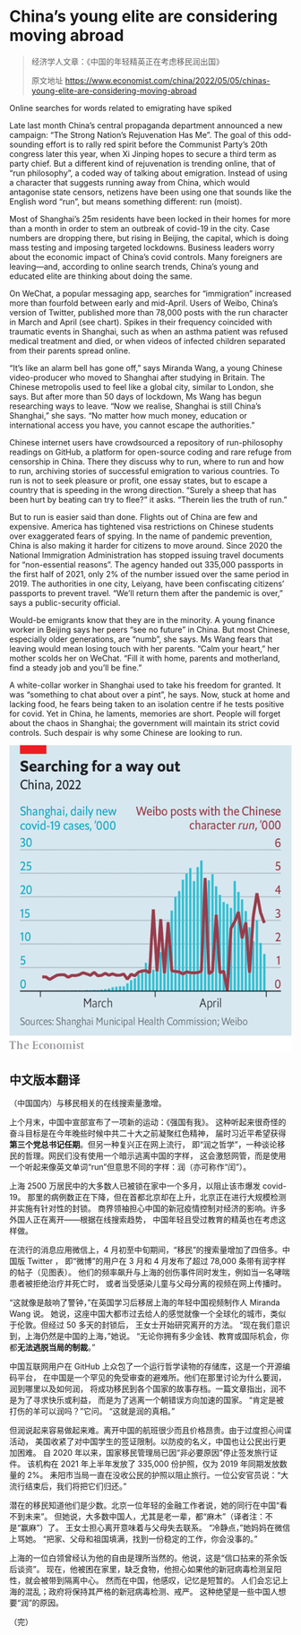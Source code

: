 # China’s young elite are considering moving abroad

> 经济学人文章：《中国的年轻精英正在考虑移民润出国》
>
> 原文地址 <https://www.economist.com/china/2022/05/05/chinas-young-elite-are-considering-moving-abroad>

Online searches for words related to emigrating have spiked

Late last month China’s central propaganda department announced a new campaign:
“The Strong Nation’s Rejuvenation Has Me”. The goal of this odd-sounding effort
is to rally red spirit before the Communist Party’s 20th congress later this
year, when Xi Jinping hopes to secure a third term as party chief. But a
different kind of rejuvenation is trending online, that of “run philosophy”, a
coded way of talking about emigration. Instead of using a character that
suggests running away from China, which would antagonise state censors, netizens
have been using one that sounds like the English word “run”, but means something
different: run (moist).

Most of Shanghai’s 25m residents have been locked in their homes for more than a
month in order to stem an outbreak of covid-19 in the city. Case numbers are
dropping there, but rising in Beijing, the capital, which is doing mass testing
and imposing targeted lockdowns. Business leaders worry about the economic
impact of China’s covid controls. Many foreigners are leaving—and, according to
online search trends, China’s young and educated elite are thinking about doing
the same.

On WeChat, a popular messaging app, searches for “immigration” increased more
than fourfold between early and mid-April. Users of Weibo, China’s version of
Twitter, published more than 78,000 posts with the run character in March and
April (see chart). Spikes in their frequency coincided with traumatic events in
Shanghai, such as when an asthma patient was refused medical treatment and died,
or when videos of infected children separated from their parents spread online.

“It’s like an alarm bell has gone off,” says Miranda Wang, a young Chinese
video-producer who moved to Shanghai after studying in Britain. The Chinese
metropolis used to feel like a global city, similar to London, she says. But
after more than 50 days of lockdown, Ms Wang has begun researching ways to
leave. “Now we realise, Shanghai is still China’s Shanghai,” she says. “No
matter how much money, education or international access you have, you cannot
escape the authorities.”

Chinese internet users have crowdsourced a repository of run-philosophy readings
on GitHub, a platform for open-source coding and rare refuge from censorship in
China. There they discuss why to run, where to run and how to run, archiving
stories of successful emigration to various countries. To run is not to seek
pleasure or profit, one essay states, but to escape a country that is speeding
in the wrong direction. “Surely a sheep that has been hurt by beating can try to
flee?” it asks. “Therein lies the truth of run.”

But to run is easier said than done. Flights out of China are few and expensive.
America has tightened visa restrictions on Chinese students over exaggerated
fears of spying. In the name of pandemic prevention, China is also making it
harder for citizens to move around. Since 2020 the National Immigration
Administration has stopped issuing travel documents for “non-essential reasons”.
The agency handed out 335,000 passports in the first half of 2021, only 2% of
the number issued over the same period in 2019. The authorities in one city,
Leiyang, have been confiscating citizens’ passports to prevent travel. “We’ll
return them after the pandemic is over,” says a public-security official.

Would-be emigrants know that they are in the minority. A young finance worker in
Beijing says her peers “see no future” in China. But most Chinese, especially
older generations, are “numb”, she says. Ms Wang fears that leaving would mean
losing touch with her parents. “Calm your heart,” her mother scolds her on
WeChat. “Fill it with home, parents and motherland, find a steady job and you’ll
be fine.”

A white-collar worker in Shanghai used to take his freedom for granted. It was
“something to chat about over a pint”, he says. Now, stuck at home and lacking
food, he fears being taken to an isolation centre if he tests positive for
covid. Yet in China, he laments, memories are short. People will forget about
the chaos in Shanghai; the government will maintain its strict covid controls.
Such despair is why some Chinese are looking to run.

![Searching for a way out](imgs/20220507_CNC149.png)

## 中文版本翻译

（中国国内）与移民相关的在线搜索量激增。

上个月末，中国中宣部宣布了一项新的运动：《强国有我》。
这种听起来很奇怪的奋斗目标是在今年晚些时候中共二十大之前凝聚红色精神，
届时习近平希望获得**第三个党总书记任期**。但另一种复兴正在网上流行，
即“润之哲学”，一种谈论移民的哲理。网民们没有使用一个暗示逃离中国的字样，
这会激怒网管，而是使用一个听起来像英文单词“run”但意思不同的字样：润（亦可称作“闰”）。

上海 2500 万居民中的大多数人已被锁在家中一个多月，以阻止该市爆发 covid-19。
那里的病例数正在下降，但在首都北京却在上升，北京正在进行大规模检测并实施有针对性的封锁。
商界领袖担心中国的新冠疫情控制对经济的影响。许多外国人正在离开——根据在线搜索趋势，
中国年轻且受过教育的精英也在考虑这样做。

在流行的消息应用微信上，4 月初至中旬期间，“移民”的搜索量增加了四倍多。中国版 Twitter ，
即“微博”的用户在 3 月和 4 月发布了超过 78,000 条带有润字样的帖子（见图表）。
他们的频率飙升与上海的创伤事件同时发生，例如当一名哮喘患者被拒绝治疗并死亡时，
或者当受感染儿童与父母分离的视频在网上传播时。

“这就像是敲响了警钟，”在英国学习后移居上海的年轻中国视频制作人 Miranda Wang 说。
她说，这座中国大都市过去给人的感觉就像一个全球化的城市，类似于伦敦。但经过 50 多天的封锁后，
王女士开始研究离开的方法。 “现在我们意识到，上海仍然是中国的上海，”她说。
“无论你拥有多少金钱、教育或国际机会，你都**无法逃脱当局的制裁**。”

中国互联网用户在 GitHub 上众包了一个运行哲学读物的存储库，这是一个开源编码平台，
在中国是一个罕见的免受审查的避难所。他们在那里讨论为什么要润，润到哪里以及如何润，
将成功移民到各个国家的故事存档。一篇文章指出，润不是为了寻求快乐或利益，
而是为了逃离一个朝错误方向加速的国家。 “肯定是被打伤的羊可以润吗？”它问。 “这就是润的真相。”

但润说起来容易做起来难。离开中国的航班很少而且价格昂贵。由于过度担心间谍活动，
美国收紧了对中国学生的签证限制。以防疫的名义，中国也让公民出行更加困难。
自 2020 年以来，国家移民管理局已因“非必要原因”停止签发旅行证件。
该机构在 2021 年上半年发放了 335,000 份护照，仅为 2019 年同期发放数量的 2%。
耒阳市当局一直在没收公民的护照以阻止旅行。一位公安官员说：“大流行结束后，我们将把它们归还。”

潜在的移民知道他们是少数。北京一位年轻的金融工作者说，她的同行在中国“看不到未来”。
但她说，大多数中国人，尤其是老一辈，都“麻木”（译者注：不是“赢麻”）了。
王女士担心离开意味着与父母失去联系。
“冷静点，”她妈妈在微信上骂她。 “把家、父母和祖国填满，找到一份稳定的工作，你会没事的。”

上海的一位白领曾经认为他的自由是理所当然的。他说，这是“信口拈来的茶余饭后谈资”。
现在，他被困在家里，缺乏食物，他担心如果他的新冠病毒检测呈阳性，就会被带到隔离中心。
然而在中国，他感叹，记忆是短暂的。
人们会忘记上海的混乱；政府将保持其严格的新冠病毒检测、戒严。
这种绝望是一些中国人想要“润”的原因。

（完）
